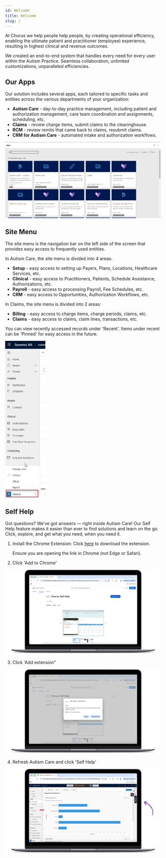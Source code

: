 ```yaml
---
id: Welcome
title: Welcome
slug: /
---
```


At Chorus we help people help people, by creating operational efficiency, enabling the ultimate patient and practitioner (employee) experience, resulting in highest clinical and revenue outcomes. 

We created an end-to-end system that handles every need for every user within the Autism Practice. Seamless collaboration, unlimited customizations, unparalleled efficiencies. 

## Our Apps
Our solution includes several apps, each tailored to specific tasks and entities across the various departments of your organization:
- **Autism Care** - day-to-day practice management, including patient and authorization management, care team coordination and assignments, scheduling, etc.
- **Claims** - review charge items, submit claims to the clearinghouse.
- **RCM** - review remits that came back to claims, resubmit claims.
- **CRM for Autism Care** - automated intake and authorization workflows.

 <img src ="/img/apps.png " width="600"/>

## Site Menu
The site menu is the navigation bar on the left side of the screen that provides easy access to frequently used entities. 

In Autism Care, the site menu is divided into 4 areas:
- **Setup** - easy access to setting up Payers, Plans, Locations, Healthcare Services, etc.
- **Clinical** - easy access to Practitioners, Patients, Schedule Assistance, Authorizations, etc.
- **Payroll** - easy access to processing Payroll, Fee Schedules, etc.
- **CRM** - easy access to Opportunities, Authorization Workflows, etc.

In Claims, the site menu is divided into 2 areas:
- **Billing** - easy access to charge items, charge periods, claims, etc.
- **Claims** - easy access to claims, claim lines, transactions, etc.

You can view recently accessed records under 'Recent'. Items under recent can be 'Pinned' for easy access in the future.

 <img src ="/img/sitemap.png " width="130"/>


## Self Help

Got questions? We’ve got answers — right inside Autism Care! Our Self Help feature makes it easier than ever to find solutions and learn on the go. Click, explore, and get what you need, when you need it.

1. Install the Chrome Extension: Click [here](https://chromewebstore.google.com/detail/whatfix-for-chorus/ilokojecbijkpcpdmomageheafmomehb) to download the extension. 
    
    Ensure you are opening the link in Chrome (not Edge or Safari).
2. Click 'Add to Chrome'

 <img src ="/img/whatfix1.png " width="600"/>

3. Click 'Add extension"

 <img src ="/img/whatfix2.png " width="600"/>

4. Refresh Autism Care and click 'Self Help'

 <img src ="/img/whatfix3.png " width="600"/>
